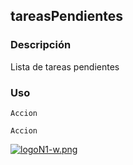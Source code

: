## tareasPendientes
### Descripción
Lista de tareas pendientes
### Uso
```
Accion
```
```
Accion
```
[![logoN1-w.png](https://i.postimg.cc/bvwkKP8Y/logoN1-w.png)](https://github.com/Hec98) 
